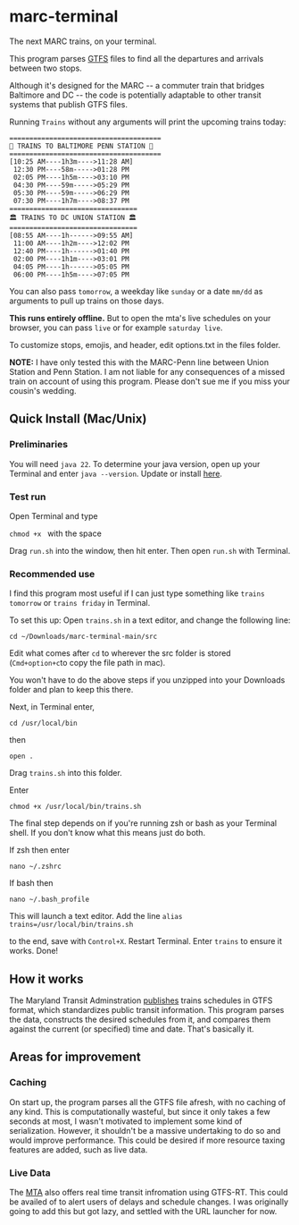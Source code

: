 # marc-terminal
The next MARC trains, on your terminal.

This program parses [GTFS](https://gtfs.org/) files to find all the departures and arrivals between two stops.

Although it's designed for the MARC -- a commuter train that bridges Baltimore and DC -- the code is potentially adaptable to other transit systems that publish GTFS files.

Running `Trains` without any arguments will print the upcoming trains today:
```
======================================
🦀 TRAINS TO BALTIMORE PENN STATION 🦀
======================================
[10:25 AM----1h3m---->11:28 AM]
 12:30 PM----58m----->01:28 PM
 02:05 PM----1h5m---->03:10 PM
 04:30 PM----59m----->05:29 PM
 05:30 PM----59m----->06:29 PM
 07:30 PM----1h7m---->08:37 PM
================================
🏛 TRAINS TO DC UNION STATION 🏛
================================
[08:55 AM----1h------>09:55 AM]
 11:00 AM----1h2m---->12:02 PM
 12:40 PM----1h------>01:40 PM
 02:00 PM----1h1m---->03:01 PM
 04:05 PM----1h------>05:05 PM
 06:00 PM----1h5m---->07:05 PM
```
You can also pass `tomorrow`, a weekday like `sunday` or a date `mm/dd` as arguments to pull up trains on those days.

**This runs entirely offline.** But to open the mta's live schedules on your browser, you can pass `live` or for example `saturday live`.

To customize stops, emojis, and header, edit options.txt in the files folder.

**NOTE:** I have only tested this with the MARC-Penn line between Union Station and Penn Station. I am not liable for any consequences of a missed train on account of using this program. Please don't sue me if you miss your cousin's wedding.

## Quick Install (Mac/Unix)

### Preliminaries

You will need `java 22`. To determine your java version, open up your Terminal and enter `java --version`. Update or install [here](https://www.oracle.com/java/technologies/downloads/).

### Test run

Open Terminal and type

`chmod +x ` with the space

Drag `run.sh` into the window, then hit enter. Then open `run.sh` with Terminal.

### Recommended use

I find this program most useful if I can just type something like `trains tomorrow` or `trains friday` in Terminal.

To set this up:
Open `trains.sh` in a text editor, and change the following line:

```cd ~/Downloads/marc-terminal-main/src```

Edit what comes after `cd` to wherever the src folder is stored (`Cmd+option+c`to copy the file path in mac).

You won't have to do the above steps if you unzipped into your Downloads folder and plan to keep this there.

Next, in Terminal enter,

`cd /usr/local/bin`

then

`open .`

Drag `trains.sh` into this folder.

Enter

`chmod +x /usr/local/bin/trains.sh`

The final step depends on if you're running zsh or bash as your Terminal shell. If you don't know what this means just do both.

If zsh then enter

`nano ~/.zshrc`

If bash then

`nano ~/.bash_profile`

This will launch a text editor. Add the line 
`alias trains=/usr/local/bin/trains.sh`

to the end, save with `Control+X`. Restart Terminal. Enter `trains` to ensure it works. Done!

## How it works

The Maryland Transit Adminstration [publishes](https://www.mta.maryland.gov/developer-resources) trains schedules in GTFS format, which standardizes public transit information. This program parses the data, constructs the desired schedules from it, and compares them against the current (or specified) time and date. That's basically it.

## Areas for improvement
### Caching
On start up, the program parses all the GTFS file afresh, with no caching of any kind. This is computationally wasteful, but since it only takes a few seconds at most, I wasn't motivated to implement some kind of serialization. However, it shouldn't be a massive undertaking to do so and would improve performance. This could be desired if more resource taxing features are added, such as live data.

### Live Data
The [MTA](https://www.mta.maryland.gov/developer-resources) also offers real time transit infromation using GTFS-RT. This could be availed of to alert users of delays and schedule changes. I was originally going to add this but got lazy, and settled with the URL launcher for now.
